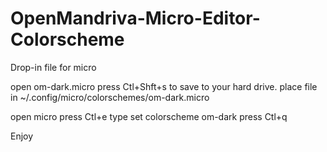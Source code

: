 # OpenMandriva-Micro-Editor-Colorscheme
 Drop-in file for micro

 open om-dark.micro
 press Ctl+Shft+s to save to your hard drive.
 place file in ~/.config/micro/colorschemes/om-dark.micro
 
 open micro
 press Ctl+e
 type set colorscheme om-dark
 press Ctl+q
 
 Enjoy
